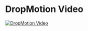 # DropMotion Video
[![DropMotion Video](https://img.youtube.com/vi/y9ijilY_hlw/0.jpg)](https://www.youtube.com/watch?v=y9ijilY_hlw)
